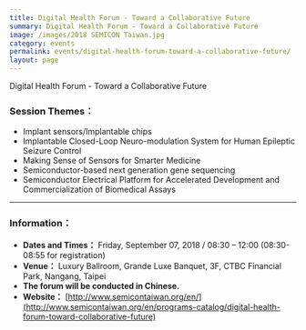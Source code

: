 ```yaml
---
title: Digital Health Forum - Toward a Collaborative Future
summary: Digital Health Forum - Toward a Collaborative Future
image: /images/2018 SEMICON Taiwan.jpg
category: events
permalink: events/digital-health-forum-toward-a-collaborative-future/
layout: page
---
```


Digital Health Forum - Toward a Collaborative Future

### Session Themes：
* Implant sensors/Implantable chips
* Implantable Closed-Loop Neuro-modulation System for Human Epileptic Seizure Control
* Making Sense of Sensors for Smarter Medicine
* Semiconductor-based next generation gene sequencing
* Semiconductor Electrical Platform for Accelerated Development and Commercialization of Biomedical Assays

---

### Information：
* **Dates and Times：** Friday, September 07, 2018 / 08:30 – 12:00 (08:30-08:55 for registration)
* **Venue：** Luxury Ballroom, Grande Luxe Banquet, 3F, CTBC Financial Park, Nangang, Taipei
* **The forum will be conducted in Chinese.**
* **Website：** [http://www.semicontaiwan.org/en/](http://www.semicontaiwan.org/en/programs-catalog/digital-health-forum-toward-collaborative-future)
